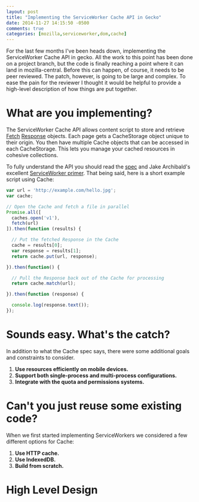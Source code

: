 ```yaml
---
layout: post
title: "Implementing the ServiceWorker Cache API in Gecko"
date: 2014-11-27 14:15:50 -0500
comments: true
categories: [mozilla,serviceworker,dom,cache]
---
```

For the last few months I've been heads down, implementing the ServiceWorker
Cache API in gecko.  All the work to this point has been done on a project
branch, but the code is finally reaching a point where it can land in
mozilla-central.  Before this can happen, of course, it needs to be peer
reviewed.  The patch, however, is going to be large and complex.  To
ease the pain for the reviewer I thought it would be helpful to provide a
high-level description of how things are put together.

<!--more-->

What are you implementing?
==========================
The ServiceWorker Cache API allows content script to store and retrieve
[Fetch][fetch] [Response][response] objects.  Each page gets a CacheStorage
object unique to their origin.  You then have multiple Cache objects that can
be accessed in each CacheStorage.  This lets you manage your cached resources in
cohesive collections.

To fully understand the API you should read the [spec][cache] and Jake
Archibald's excellent [ServiceWorker primer][primer].  That being said, here is a
short example script using Cache:

```javascript
var url = 'http://example.com/hello.jpg';
var cache;

// Open the Cache and fetch a file in parallel
Promise.all([
  caches.open('v1'),
  fetch(url)
]).then(function (results) {

  // Put the fetched Response in the Cache
  cache = results[0];
  var response = results[1];
  return cache.put(url, response);

}).then(function() {

  // Pull the Response back out of the Cache for processing
  return cache.match(url);

}).then(function (response) {

  console.log(response.text());
});
```

Sounds easy. What's the catch?
==============================
In addition to what the Cache spec says, there were some additional goals and
constraints to consider.

1. **Use resources efficiently on mobile devices.**
2. **Support both single-process and multi-process configurations.**
3. **Integrate with the quota and permissions systems.**

Can't you just reuse some existing code?
========================================
When we first started implementing ServiceWorkers we considered a few
different options for Cache:

1. **Use HTTP cache.**
2. **Use IndexedDB.**
3. **Build from scratch.**

High Level Design
=================

[fetch]: https://fetch.spec.whatwg.org/
[response]: https://fetch.spec.whatwg.org/#response-class
[cache]: https://slightlyoff.github.io/ServiceWorker/spec/service_worker/index.html#cache-objects
[primer]: http://jakearchibald.com/2014/service-worker-first-draft/
